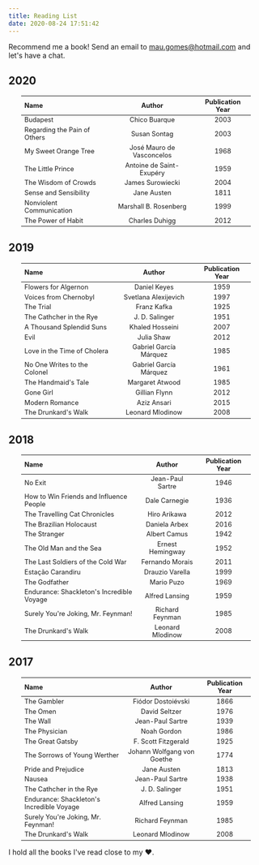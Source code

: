 ```yaml
---
title: Reading List
date: 2020-08-24 17:51:42
---
```


<style>
figure {text-align: center;}
table   {font-size: 0.8rem;
        text-align: center;
          margin: auto;
            width: 90%;
        
        }
tr:hover {background-color: #f5f5f5;}
</style>

Recommend me a book! Send an email to [mau.gomes@hotmail.com](mailto:mau.gomes@hotmail.com) and let's have a chat.

## 2020
|           Name           |           Author          | Publication Year |
|:-------------------------|:-------------------------:|:----------------:|
| Budapest                 | Chico Buarque           | 2003             |
| Regarding the Pain of Others| Susan Sontag           | 2003             |
| My Sweet Orange Tree     | José Mauro de Vasconcelos | 1968             |
| The Little Prince        | Antoine de Saint-Exupéry  | 1959             |
| The Wisdom of Crowds     | James Surowiecki          | 2004             |
| Sense and Sensibility    | Jane Austen               | 1811             |
| Nonviolent Communication | Marshall B. Rosenberg     | 1999             |
| The Power of Habit       | Charles Duhigg            | 2012             |

## 2019
|             Name             |         Author         | Publication Year |
|:-----------------------------|:----------------------:|:----------------:|
| Flowers for Algernon         | Daniel Keyes           | 1959             |
| Voices from Chernobyl        | Svetlana Alexijevich   | 1997             |
| The Trial                    | Franz Kafka            | 1925             |
| The Cathcher in the Rye      | J. D. Salinger         | 1951             |
| A Thousand Splendid Suns     | Khaled Hosseini        | 2007             |
| Evil                         | Julia Shaw             | 2012             |
| Love in the Time of Cholera  | Gabriel García Márquez | 1985             |
| No One Writes to the Colonel | Gabriel García Márquez | 1961             |
| The Handmaid's Tale          | Margaret Atwood        | 1985             |
| Gone Girl                    | Gillian Flynn          | 2012             |
| Modern Romance               | Aziz Ansari            | 2015             |
| The Drunkard's Walk          | Leonard Mlodinow       | 2008             |

## 2018
|                    Name                   |      Author      | Publication Year |
|:------------------------------------------|:----------------:|:----------------:|
| No Exit                                   | Jean-Paul Sartre | 1946             |
| How to Win Friends and Influence People   | Dale Carnegie    | 1936             |
| The Travelling Cat Chronicles             | Hiro Arikawa     | 2012             |
| The Brazilian Holocaust                   | Daniela Arbex    | 2016             |
| The Stranger                              | Albert Camus     | 1942             |
| The Old Man and the Sea                   | Ernest Hemingway | 1952             |
| The Last Soldiers of the Cold War         | Fernando Morais  | 2011             |
| Estação Carandiru                         | Drauzio Varella  | 1999             |
| The Godfather                             | Mario Puzo       | 1969             |
| Endurance: Shackleton's Incredible Voyage | Alfred Lansing   | 1959             |
| Surely You're Joking, Mr. Feynman!        | Richard Feynman  | 1985             |
| The Drunkard's Walk                       | Leonard Mlodinow | 2008             |

## 2017
|                    Name                   |           Author           | Publication Year |
|:------------------------------------------|:--------------------------:|:----------------:|
| The Gambler                               | Fiódor Dostoiévski         | 1866             |
| The Omen                                  | David Seltzer              | 1976             |
| The Wall                                  | Jean-Paul Sartre           | 1939             |
| The Physician                             | Noah Gordon                | 1986             |
| The Great Gatsby                          | F. Scott Fitzgerald        | 1925             |
| The Sorrows of Young Werther              | Johann Wolfgang von Goethe | 1774             |
| Pride and Prejudice                       | Jane Austen                | 1813             |
| Nausea                                    | Jean-Paul Sartre           | 1938             |
| The Cathcher in the Rye                   | J. D. Salinger             | 1951             |
| Endurance: Shackleton's Incredible Voyage | Alfred Lansing             | 1959             |
| Surely You're Joking, Mr. Feynman!        | Richard Feynman            | 1985             |
| The Drunkard's Walk                       | Leonard Mlodinow           | 2008             |

I hold all the books I've read close to my :heart:.